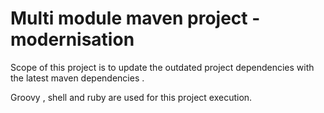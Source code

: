 # Multi module maven project - modernisation 

Scope of this project is to update the outdated project dependencies with the latest maven dependencies .

Groovy , shell and ruby are used for this project execution.
